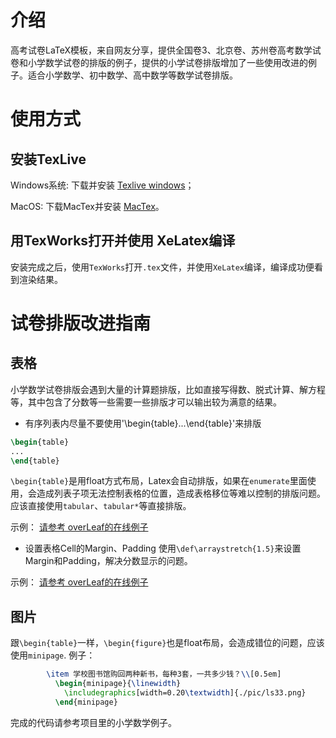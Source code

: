 # 介绍
高考试卷LaTeX模板，来自网友分享，提供全国卷3、北京卷、苏州卷高考数学试卷和小学数学试卷的排版的例子，提供的小学试卷排版增加了一些使用改进的例子。适合小学数学、初中数学、高中数学等数学试卷排版。


# 使用方式
## 安装TexLive

Windows系统: 下载并安装 [Texlive windows](http://mirror.ctan.org/systems/texlive/tlnet/install-tl-windows.exe)；

MacOS: 下载MacTex并安装 [MacTex](https://www.tug.org/mactex/)。

## 用TexWorks打开并使用 XeLatex编译

安装完成之后，使用`TexWorks`打开`.tex`文件，并使用`XeLatex`编译，编译成功便看到渲染结果。

# 试卷排版改进指南
## 表格
小学数学试卷排版会遇到大量的计算题排版，比如直接写得数、脱式计算、解方程等，其中包含了分数等一些需要一些排版才可以输出较为满意的结果。

- 有序列表内尽量不要使用'\begin{table}...\end{table}'来排版
```latex
\begin{table}
...
\end{table}
```
`\begin{table}`是用float方式布局，Latex会自动排版，如果在`enumerate`里面使用，会造成列表子项无法控制表格的位置，造成表格移位等难以控制的排版问题。
应该直接使用`tabular`、`tabular*`等直接排版。

示例：
[请参考 overLeaf的在线例子](https://www.overleaf.com/project/5c29cb9701cd4e564c780b13)

- 设置表格Cell的Margin、Padding
使用`\def\arraystretch{1.5}`来设置Margin和Padding，解决分数显示的问题。

示例：
[请参考 overLeaf的在线例子](https://www.overleaf.com/project/5c29cb9701cd4e564c780b13)

## 图片
跟`\begin{table}`一样，`\begin{figure}`也是float布局，会造成错位的问题，应该使用`minipage`.
例子：
```latex
        \item 学校图书馆购回两种新书，每种3套，一共多少钱？\\[0.5em]
          \begin{minipage}{\linewidth}
            \includegraphics[width=0.20\textwidth]{./pic/ls33.png}
          \end{minipage}
```
完成的代码请参考项目里的小学数学例子。
